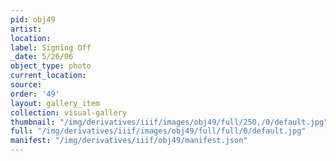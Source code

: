 ```yaml
---
pid: obj49
artist: 
location: 
label: Signing Off
_date: 5/26/06
object_type: photo
current_location: 
source: 
order: '49'
layout: gallery_item
collection: visual-gallery
thumbnail: "/img/derivatives/iiif/images/obj49/full/250,/0/default.jpg"
full: "/img/derivatives/iiif/images/obj49/full/full/0/default.jpg"
manifest: "/img/derivatives/iiif/obj49/manifest.json"
---
```

